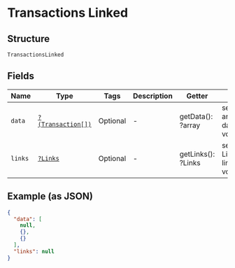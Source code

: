 
# Transactions Linked

## Structure

`TransactionsLinked`

## Fields

| Name | Type | Tags | Description | Getter | Setter |
|  --- | --- | --- | --- | --- | --- |
| `data` | [`?(Transaction[])`](../../doc/models/transaction.md) | Optional | - | getData(): ?array | setData(?array data): void |
| `links` | [`?Links`](../../doc/models/links.md) | Optional | - | getLinks(): ?Links | setLinks(?Links links): void |

## Example (as JSON)

```json
{
  "data": [
    null,
    {},
    {}
  ],
  "links": null
}
```

